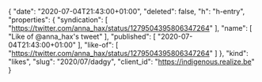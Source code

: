 {
  "date": "2020-07-04T21:43:00+01:00",
  "deleted": false,
  "h": "h-entry",
  "properties": {
    "syndication": [
      "https://twitter.com/anna_hax/status/1279504395806347264"
    ],
    "name": [
      "Like of @anna_hax's tweet"
    ],
    "published": [
      "2020-07-04T21:43:00+01:00"
    ],
    "like-of": [
      "https://twitter.com/anna_hax/status/1279504395806347264"
    ]
  },
  "kind": "likes",
  "slug": "2020/07/dadgy",
  "client_id": "https://indigenous.realize.be"
}
